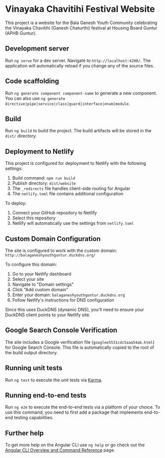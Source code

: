 # Vinayaka Chavitihi Festival Website

This project is a website for the Bala Ganesh Youth Community celebrating the Vinayaka Chavitihi (Ganesh Chaturthi) festival at Housing Board Guntur (APHB Guntur).

## Development server

Run `ng serve` for a dev server. Navigate to `http://localhost:4200/`. The application will automatically reload if you change any of the source files.

## Code scaffolding

Run `ng generate component component-name` to generate a new component. You can also use `ng generate directive|pipe|service|class|guard|interface|enum|module`.

## Build

Run `ng build` to build the project. The build artifacts will be stored in the `dist/` directory.

## Deployment to Netlify

This project is configured for deployment to Netlify with the following settings:

1. Build command: `npm run build`
2. Publish directory: `dist/website`
3. The `_redirects` file handles client-side routing for Angular
4. The `netlify.toml` file contains additional configuration

To deploy:
1. Connect your GitHub repository to Netlify
2. Select this repository
3. Netlify will automatically use the settings from `netlify.toml`

## Custom Domain Configuration

The site is configured to work with the custom domain: `http://balaganeshyouthguntur.duckdns.org/`

To configure this domain:
1. Go to your Netlify dashboard
2. Select your site
3. Navigate to "Domain settings"
4. Click "Add custom domain"
5. Enter your domain: `balaganeshyouthguntur.duckdns.org`
6. Follow Netlify's instructions for DNS configuration

Since this uses DuckDNS (dynamic DNS), you'll need to ensure your DuckDNS client points to your Netlify site.

## Google Search Console Verification

The site includes a Google verification file (`googlee5531cdc5aaa54ab.html`) for Google Search Console. This file is automatically copied to the root of the build output directory.

## Running unit tests

Run `ng test` to execute the unit tests via [Karma](https://karma-runner.github.io).

## Running end-to-end tests

Run `ng e2e` to execute the end-to-end tests via a platform of your choice. To use this command, you need to first add a package that implements end-to-end testing capabilities.

## Further help

To get more help on the Angular CLI use `ng help` or go check out the [Angular CLI Overview and Command Reference](https://angular.io/cli) page.
